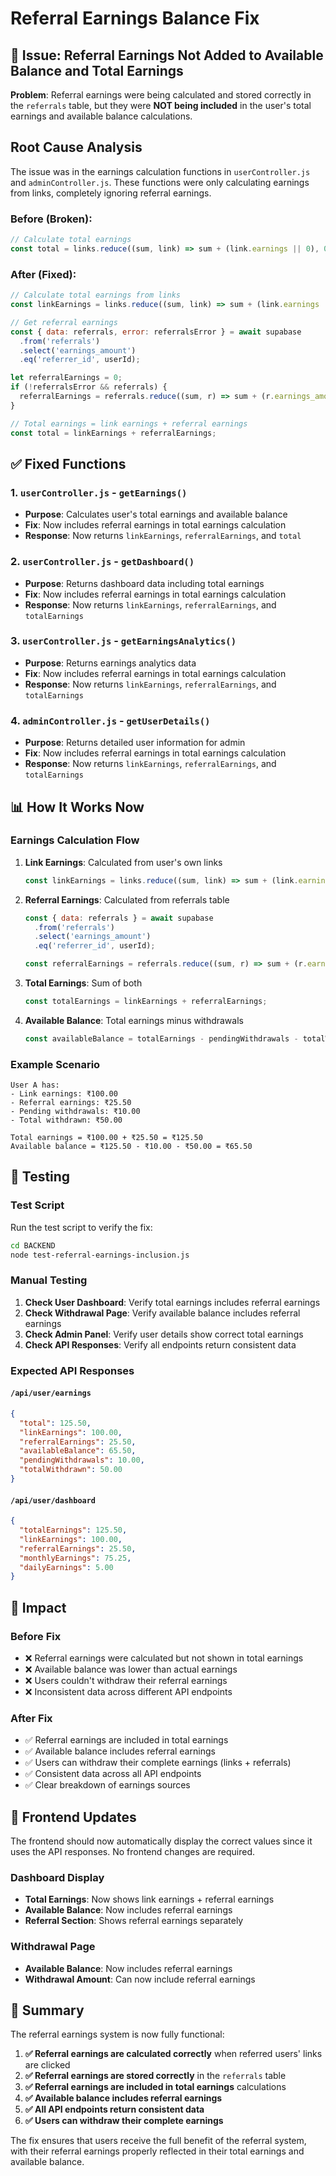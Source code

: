 # Referral Earnings Balance Fix

## 🚨 Issue: Referral Earnings Not Added to Available Balance and Total Earnings

**Problem**: Referral earnings were being calculated and stored correctly in the `referrals` table, but they were **NOT being included** in the user's total earnings and available balance calculations.

## Root Cause Analysis

The issue was in the earnings calculation functions in `userController.js` and `adminController.js`. These functions were only calculating earnings from links, completely ignoring referral earnings.

### Before (Broken):
```javascript
// Calculate total earnings
const total = links.reduce((sum, link) => sum + (link.earnings || 0), 0);
```

### After (Fixed):
```javascript
// Calculate total earnings from links
const linkEarnings = links.reduce((sum, link) => sum + (link.earnings || 0), 0);

// Get referral earnings
const { data: referrals, error: referralsError } = await supabase
  .from('referrals')
  .select('earnings_amount')
  .eq('referrer_id', userId);

let referralEarnings = 0;
if (!referralsError && referrals) {
  referralEarnings = referrals.reduce((sum, r) => sum + (r.earnings_amount || 0), 0);
}

// Total earnings = link earnings + referral earnings
const total = linkEarnings + referralEarnings;
```

## ✅ Fixed Functions

### 1. `userController.js` - `getEarnings()`
- **Purpose**: Calculates user's total earnings and available balance
- **Fix**: Now includes referral earnings in total earnings calculation
- **Response**: Now returns `linkEarnings`, `referralEarnings`, and `total`

### 2. `userController.js` - `getDashboard()`
- **Purpose**: Returns dashboard data including total earnings
- **Fix**: Now includes referral earnings in total earnings calculation
- **Response**: Now returns `linkEarnings`, `referralEarnings`, and `totalEarnings`

### 3. `userController.js` - `getEarningsAnalytics()`
- **Purpose**: Returns earnings analytics data
- **Fix**: Now includes referral earnings in total earnings calculation
- **Response**: Now returns `linkEarnings`, `referralEarnings`, and `totalEarnings`

### 4. `adminController.js` - `getUserDetails()`
- **Purpose**: Returns detailed user information for admin
- **Fix**: Now includes referral earnings in total earnings calculation
- **Response**: Now returns `linkEarnings`, `referralEarnings`, and `totalEarnings`

## 📊 How It Works Now

### Earnings Calculation Flow

1. **Link Earnings**: Calculated from user's own links
   ```javascript
   const linkEarnings = links.reduce((sum, link) => sum + (link.earnings || 0), 0);
   ```

2. **Referral Earnings**: Calculated from referrals table
   ```javascript
   const { data: referrals } = await supabase
     .from('referrals')
     .select('earnings_amount')
     .eq('referrer_id', userId);
   
   const referralEarnings = referrals.reduce((sum, r) => sum + (r.earnings_amount || 0), 0);
   ```

3. **Total Earnings**: Sum of both
   ```javascript
   const totalEarnings = linkEarnings + referralEarnings;
   ```

4. **Available Balance**: Total earnings minus withdrawals
   ```javascript
   const availableBalance = totalEarnings - pendingWithdrawals - totalWithdrawn;
   ```

### Example Scenario

```
User A has:
- Link earnings: ₹100.00
- Referral earnings: ₹25.50
- Pending withdrawals: ₹10.00
- Total withdrawn: ₹50.00

Total earnings = ₹100.00 + ₹25.50 = ₹125.50
Available balance = ₹125.50 - ₹10.00 - ₹50.00 = ₹65.50
```

## 🧪 Testing

### Test Script
Run the test script to verify the fix:
```bash
cd BACKEND
node test-referral-earnings-inclusion.js
```

### Manual Testing
1. **Check User Dashboard**: Verify total earnings includes referral earnings
2. **Check Withdrawal Page**: Verify available balance includes referral earnings
3. **Check Admin Panel**: Verify user details show correct total earnings
4. **Check API Responses**: Verify all endpoints return consistent data

### Expected API Responses

#### `/api/user/earnings`
```json
{
  "total": 125.50,
  "linkEarnings": 100.00,
  "referralEarnings": 25.50,
  "availableBalance": 65.50,
  "pendingWithdrawals": 10.00,
  "totalWithdrawn": 50.00
}
```

#### `/api/user/dashboard`
```json
{
  "totalEarnings": 125.50,
  "linkEarnings": 100.00,
  "referralEarnings": 25.50,
  "monthlyEarnings": 75.25,
  "dailyEarnings": 5.00
}
```

## 🎯 Impact

### Before Fix
- ❌ Referral earnings were calculated but not shown in total earnings
- ❌ Available balance was lower than actual earnings
- ❌ Users couldn't withdraw their referral earnings
- ❌ Inconsistent data across different API endpoints

### After Fix
- ✅ Referral earnings are included in total earnings
- ✅ Available balance includes referral earnings
- ✅ Users can withdraw their complete earnings (links + referrals)
- ✅ Consistent data across all API endpoints
- ✅ Clear breakdown of earnings sources

## 🔧 Frontend Updates

The frontend should now automatically display the correct values since it uses the API responses. No frontend changes are required.

### Dashboard Display
- **Total Earnings**: Now shows link earnings + referral earnings
- **Available Balance**: Now includes referral earnings
- **Referral Section**: Shows referral earnings separately

### Withdrawal Page
- **Available Balance**: Now includes referral earnings
- **Withdrawal Amount**: Can now include referral earnings

## 📝 Summary

The referral earnings system is now fully functional:

1. **✅ Referral earnings are calculated correctly** when referred users' links are clicked
2. **✅ Referral earnings are stored correctly** in the `referrals` table
3. **✅ Referral earnings are included in total earnings** calculations
4. **✅ Available balance includes referral earnings**
5. **✅ All API endpoints return consistent data**
6. **✅ Users can withdraw their complete earnings**

The fix ensures that users receive the full benefit of the referral system, with their referral earnings properly reflected in their total earnings and available balance. 
